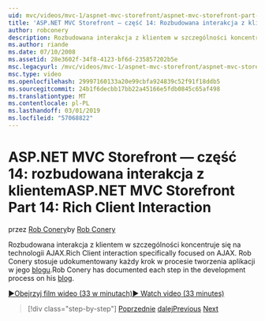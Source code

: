 ```yaml
---
uid: mvc/videos/mvc-1/aspnet-mvc-storefront/aspnet-mvc-storefront-part-14-rich-client-interaction
title: 'ASP.NET MVC Storefront — część 14: Rozbudowana interakcja z klientem | Dokumentacja firmy Microsoft'
author: robconery
description: Rozbudowana interakcja z klientem w szczególności koncentruje się na technologii AJAX. Rob Conery stosuje udokumentowany każdy krok w procesie tworzenia aplikacji na swoim blogu.
ms.author: riande
ms.date: 07/10/2008
ms.assetid: 28e3602f-34f8-4123-bf6d-235857202b5e
msc.legacyurl: /mvc/videos/mvc-1/aspnet-mvc-storefront/aspnet-mvc-storefront-part-14-rich-client-interaction
msc.type: video
ms.openlocfilehash: 29997160133a20e99cbfa924839c52f91f18ddb5
ms.sourcegitcommit: 24b1f6decbb17bb22a45166e5fdb0845c65af498
ms.translationtype: MT
ms.contentlocale: pl-PL
ms.lasthandoff: 03/01/2019
ms.locfileid: "57068822"
---
```

<a name="aspnet-mvc-storefront-part-14-rich-client-interaction"></a><span data-ttu-id="091c6-104">ASP.NET MVC Storefront — część 14: rozbudowana interakcja z klientem</span><span class="sxs-lookup"><span data-stu-id="091c6-104">ASP.NET MVC Storefront Part 14: Rich Client Interaction</span></span>
====================
<span data-ttu-id="091c6-105">przez [Rob Conery](https://github.com/robconery)</span><span class="sxs-lookup"><span data-stu-id="091c6-105">by [Rob Conery](https://github.com/robconery)</span></span>

<span data-ttu-id="091c6-106">Rozbudowana interakcja z klientem w szczególności koncentruje się na technologii AJAX.</span><span class="sxs-lookup"><span data-stu-id="091c6-106">Rich Client interaction specifically focused on AJAX.</span></span> <span data-ttu-id="091c6-107">Rob Conery stosuje udokumentowany każdy krok w procesie tworzenia aplikacji w jego [blogu](http://blog.wekeroad.com/mvc-storefront/mvcstore-part-14/).</span><span class="sxs-lookup"><span data-stu-id="091c6-107">Rob Conery has documented each step in the development process on his [blog](http://blog.wekeroad.com/mvc-storefront/mvcstore-part-14/).</span></span>

[<span data-ttu-id="091c6-108">&#9654;Obejrzyj film wideo (33 w minutach)</span><span class="sxs-lookup"><span data-stu-id="091c6-108">&#9654; Watch video (33 minutes)</span></span>](https://channel9.msdn.com/Blogs/ASP-NET-Site-Videos/aspnet-mvc-storefront-part-14-rich-client-interaction)

> [!div class="step-by-step"]
> <span data-ttu-id="091c6-109">[Poprzednie](aspnet-mvc-storefront-part-13-dependency-injection.md)
> [dalej](aspnet-mvc-storefront-part-15-public-code-review.md)</span><span class="sxs-lookup"><span data-stu-id="091c6-109">[Previous](aspnet-mvc-storefront-part-13-dependency-injection.md)
[Next](aspnet-mvc-storefront-part-15-public-code-review.md)</span></span>
